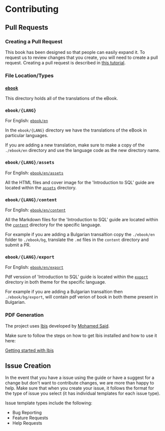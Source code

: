 # Contributing

## Pull Requests

### Creating a Pull Request

This book has been designed so that people can easily expand it.
To request us to review changes that you create, you will need to create a pull request.
Creating a pull request is described in
 [this tutorial](https://www.digitalocean.com/community/tutorials/how-to-create-a-pull-request-on-github).

### File Location/Types

### [`ebook`](./ebook)

This directory holds all of the translations of the eBook.

### `ebook/{LANG}`
For English:
[`ebook/en`](./ebook/en)

In the `ebook/{LANG}` directory we have the translations of the eBook in particular languages.

If you are adding a new translation, make sure to make a copy of the `./ebook/en` directory and use the language code as the new directory name.

### `ebook/{LANG}/assets`
For English:
[`ebook/en/assets`](./ebook/en/assets)

All the HTML files and cover image for the 'Introduction to SQL' guide are located within the [`assets`](./ebook/en/assets) directory.

### `ebook/{LANG}/content`
For English:
[`ebook/en/content`](./ebook/en/content)

All the Markdown files for the 'Introduction to SQL' guide are located within the [`content`](./ebook/en/content) directory for the specific language.

For example if you are adding a Bulgarian transaltion copy the `./ebook/en` folder to `./ebook/bg`, translate the `.md` files in the `content` directory and submit a PR.

### `ebook/{LANG}/export`
For English:
[`ebook/en/export`](./ebook/en/export)

Pdf verssion of 'Introduction to SQL' guide is located within the [`export`](./ebook/en/export) directory in both theme for the specific language.

For example if you are adding a Bulgarian transaltion then `./ebook/bg/export`, will contain pdf verion of book in both theme present in Bulgarian.

### PDF Generation

The project uses [Ibis](https://github.com/themsaid/ibis/) developed by [Mohamed Said](https://github.com/themsaid).

Make sure to follow the steps on how to get Ibis installed and how to use it here:

[Getting started with Ibis](https://github.com/themsaid/ibis/#installation)

## Issue Creation

In the event that you have a issue using the guide or have a suggest for a change but don't want to contribute changes,
 we are more than happy to help.
Make sure that when you create your issue, it follows the format for the type of issue you select
 (it has individual templates for each issue type).

Issue template types include the following:
 - Bug Reporting
 - Feature Requests
 - Help Requests
